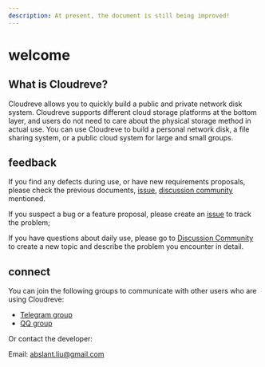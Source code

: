 ```yaml
---
description: At present, the document is still being improved!
---
```


# welcome

## What is Cloudreve?

Cloudreve allows you to quickly build a public and private network disk system. Cloudreve supports different cloud storage platforms at the bottom layer, and users do not need to care about the physical storage method in actual use. You can use Cloudreve to build a personal network disk, a file sharing system, or a public cloud system for large and small groups.

## feedback

If you find any defects during use, or have new requirements proposals, please check the previous documents, [issue](https://github.com/cloudreve/Cloudreve/issues), [discussion community]( https://forum.cloudreve.org/) mentioned.

If you suspect a bug or a feature proposal, please create an [issue](https://github.com/cloudreve/Cloudreve/issues) to track the problem;

If you have questions about daily use, please go to [Discussion Community](https://forum.cloudreve.org/) to create a new topic and describe the problem you encounter in detail.

## connect

You can join the following groups to communicate with other users who are using Cloudreve:

* [Telegram group](https://t.me/cloudreve\_official)
* [QQ group](https://qm.qq.com/cgi-bin/qm/qr?k=pjwJ2pi\_V4LN\_JdPZk\_HMwJv\_x8zuCPX\&jump\_from=webapi)

Or contact the developer:

&#x20;Email: [abslant.liu@gmail.com](mailto:abslant.liu@gmail.com)

